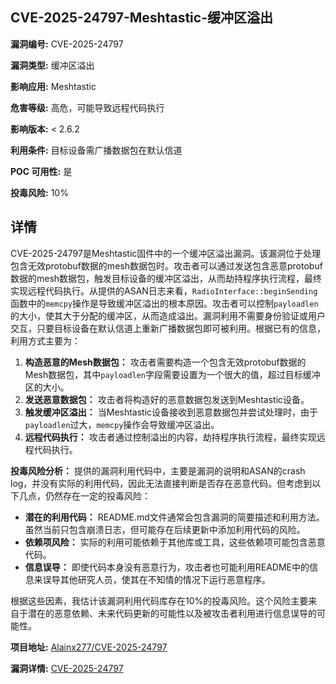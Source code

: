 ## CVE-2025-24797-Meshtastic-缓冲区溢出

**漏洞编号:** CVE-2025-24797

**漏洞类型:** 缓冲区溢出

**影响应用:** Meshtastic

**危害等级:** 高危，可能导致远程代码执行

**影响版本:** < 2.6.2

**利用条件:** 目标设备需广播数据包在默认信道

**POC 可用性:** 是

**投毒风险:** 10%

## 详情

CVE-2025-24797是Meshtastic固件中的一个缓冲区溢出漏洞。该漏洞位于处理包含无效protobuf数据的mesh数据包时。攻击者可以通过发送包含恶意protobuf数据的mesh数据包，触发目标设备的缓冲区溢出，从而劫持程序执行流程，最终实现远程代码执行。从提供的ASAN日志来看，`RadioInterface::beginSending`函数中的`memcpy`操作是导致缓冲区溢出的根本原因。攻击者可以控制`payloadlen`的大小，使其大于分配的缓冲区，从而造成溢出。漏洞利用不需要身份验证或用户交互，只要目标设备在默认信道上重新广播数据包即可被利用。根据已有的信息，利用方式主要为：

1.  **构造恶意的Mesh数据包：** 攻击者需要构造一个包含无效protobuf数据的Mesh数据包，其中`payloadlen`字段需要设置为一个很大的值，超过目标缓冲区的大小。
2.  **发送恶意数据包：** 攻击者将构造好的恶意数据包发送到Meshtastic设备。
3.  **触发缓冲区溢出：** 当Meshtastic设备接收到恶意数据包并尝试处理时，由于`payloadlen`过大，`memcpy`操作会导致缓冲区溢出。
4.  **远程代码执行：** 攻击者通过控制溢出的内容，劫持程序执行流程，最终实现远程代码执行。

**投毒风险分析：**
提供的漏洞利用代码中，主要是漏洞的说明和ASAN的crash log，并没有实际的利用代码，因此无法直接判断是否存在恶意代码。但考虑到以下几点，仍然存在一定的投毒风险：

*   **潜在的利用代码：** README.md文件通常会包含漏洞的简要描述和利用方法。虽然当前只包含崩溃日志，但可能存在后续更新中添加利用代码的风险。
*   **依赖项风险：** 实际的利用可能依赖于其他库或工具，这些依赖项可能包含恶意代码。
*   **信息误导：** 即使代码本身没有恶意行为，攻击者也可能利用README中的信息来误导其他研究人员，使其在不知情的情况下运行恶意程序。

根据这些因素，我估计该漏洞利用代码库存在10%的投毒风险。这个风险主要来自于潜在的恶意依赖、未来代码更新的可能性以及被攻击者利用进行信息误导的可能性。


**项目地址:** [Alainx277/CVE-2025-24797](https://github.com/Alainx277/CVE-2025-24797)

**漏洞详情:** [CVE-2025-24797](https://nvd.nist.gov/vuln/detail/CVE-2025-24797)